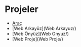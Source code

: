 # Projeler

- [Araç](Arac/)
- [Web Arkayüz](Web Arkayuz/)
- [Web Önyüz](Web Onyuz/)
- [Web Proje](Web Proje/)
